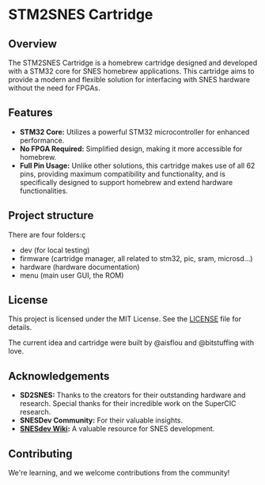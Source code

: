 # STM2SNES Cartridge

## Overview
The STM2SNES Cartridge is a homebrew cartridge designed and developed with a STM32 core for SNES homebrew applications. This cartridge aims to provide a modern and flexible solution for interfacing with SNES hardware without the need for FPGAs.

## Features
- **STM32 Core:** Utilizes a powerful STM32 microcontroller for enhanced performance.
- **No FPGA Required:** Simplified design, making it more accessible for homebrew.
- **Full Pin Usage:** Unlike other solutions, this cartridge makes use of all 62 pins, providing maximum compatibility and functionality, and is specifically designed to support homebrew and extend hardware functionalities.

## Project structure
There are four folders:ç
- dev (for local testing)
- firmware (cartridge manager, all related to stm32, pic, sram, microsd...)
- hardware (hardware documentation)
- menu (main user GUI, the ROM)

## License
This project is licensed under the MIT License. See the [LICENSE](./LICENSE) file for details.

The current idea and cartridge were built by @aisflou and @bitstuffing with love.

## Acknowledgements
- **SD2SNES:** Thanks to the creators for their outstanding hardware and research. Special thanks for their incredible work on the SuperCIC research.
- **SNESDev Community:** For their valuable insights.
- **[SNESdev Wiki](https://snes.nesdev.org/wiki/SNESdev_Wiki):** A valuable resource for SNES development.

## Contributing
We're learning, and we welcome contributions from the community!
